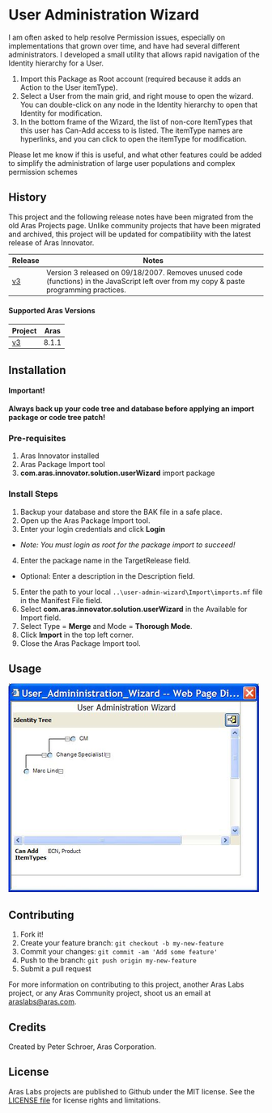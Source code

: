 # User Administration Wizard

I am often asked to help resolve Permission issues, especially on implementations that grown over time, and have had several different administrators. I developed a small utility that allows rapid navigation of the Identity hierarchy for a User.

1. Import this Package as Root account (required because it adds an Action to the User itemType).
2. Select a User from the main grid, and right mouse to open the wizard. You can double-click on any node in the Identity hierarchy to open that Identity for modification.
3. In the bottom frame of the Wizard, the list of non-core ItemTypes that this user has Can-Add access to is listed. The itemType names are hyperlinks, and you can click to open the itemType for modification.

Please let me know if this is useful, and what other features could be added to simplify the administration of large user populations and complex permission schemes

## History

This project and the following release notes have been migrated from the old Aras Projects page. Unlike community projects that have been migrated and archived, this project will be updated for compatibility with the latest release of Aras Innovator.

Release | Notes
--------|--------
[v3](https://github.com/ArasLabs/user-admin-wizard/releases/tag/v3) | Version 3 released on 09/18/2007. Removes unused code (functions) in the JavaScript left over from my copy & paste programming practices.

#### Supported Aras Versions

Project | Aras
--------|------
[v3](https://github.com/ArasLabs/user-admin-wizard/releases/tag/v3) | 8.1.1

## Installation

#### Important!
**Always back up your code tree and database before applying an import package or code tree patch!**

### Pre-requisites

1. Aras Innovator installed
2. Aras Package Import tool
3. **com.aras.innovator.solution.userWizard** import package

### Install Steps

1. Backup your database and store the BAK file in a safe place.
2. Open up the Aras Package Import tool.
3. Enter your login credentials and click **Login**
  * _Note: You must login as root for the package import to succeed!_
4. Enter the package name in the TargetRelease field.
  * Optional: Enter a description in the Description field.
5. Enter the path to your local `..\user-admin-wizard\Import\imports.mf` file in the Manifest File field.
6. Select **com.aras.innovator.solution.userWizard** in the Available for Import field.
7. Select Type = **Merge** and Mode = **Thorough Mode**.
8. Click **Import** in the top left corner.
9. Close the Aras Package Import tool.

## Usage

![Screenshot of the User Administration Wizard](./Screenshots/UserAdminWizard.jpg)

## Contributing

1. Fork it!
2. Create your feature branch: `git checkout -b my-new-feature`
3. Commit your changes: `git commit -am 'Add some feature'`
4. Push to the branch: `git push origin my-new-feature`
5. Submit a pull request

For more information on contributing to this project, another Aras Labs project, or any Aras Community project, shoot us an email at araslabs@aras.com.

## Credits

Created by Peter Schroer, Aras Corporation.

## License

Aras Labs projects are published to Github under the MIT license. See the [LICENSE file](./LICENSE.md) for license rights and limitations.
